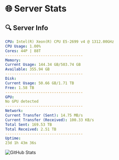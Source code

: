 # 🌐 Server Stats
## 🔍 Server Info
```yaml
CPU: Intel(R) Xeon(R) CPU E5-2699 v4 @ 1312.00GHz
CPU Usage: 1.00%
Cores: 44P | 88T
-----------------------------------
Memory:
Current Usage: 144.34 GB/503.74 GB
Available: 355.94 GB
-----------------------------------
Disk:
Current Usage: 50.66 GB/1.71 TB
Free: 1.58 TB
-----------------------------------
GPU:
No GPU detected
-----------------------------------
Network:
Current Transfer (Sent): 14.75 MB/s
Current Transfer (Received): 100.33 KB/s
Total Sent: 169.53 TB
Total Received: 2.51 TB
-----------------------------------
Uptime:
23d 1h 43m 36s
```
![GitHub Stats](https://img.shields.io/badge/Updated-2025-03-03_00:26:54-blue)